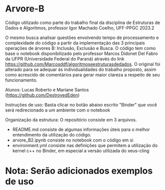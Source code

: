# Arvore-B
Código utilizado como parte do trabalho final da disciplina de Estruturas de Dados e Algoritmos, professor Igor Machado Coelho, UFF-PPGC 2023.2

O mesmo busca analisar questões envolvendo tempo de processamento e complexidade do código a partir da implementação das 3 principais operações de árvores B: Inclusão, Exclusão e Busca. O código tem como base o notebook disponibilizado pelo professor Marcos Didonet Del Fabro da UFPR (Universidade Federal do Paraná) através do link https://github.com/Marcosddf/algoritmoseestruturasdedados. O original foi alterado para se adequar às individualidades do trabalho proposto, assim como acrescido de comentários para gerar maior clareza a respeito de seu funcionamento.

Alunos: Lucas Roberto e Mariane Santos (https://github.com/DestroyedEden)




Instruções de uso: Basta clicar no botão abaixo escrito "Binder" que você será redirecionado a um ambiente com o notebook

Organização da estrutura: O repositório consiste em 3 arquivos.

- README.md consiste de algumas informações úteis para o melhor entendimento da utilização do código.
- arvore_B2.ipynb consiste no notebook com o código em si
- environment.yml consiste nas definições que permitem a utilização do kernel c++ no Binder, em especial a versão utilizada do xeus-cling

# Nota: Serão adicionados exemplos de uso

